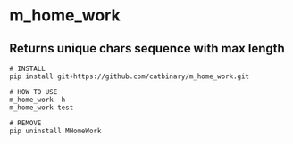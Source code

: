 # m_home_work

## Returns unique chars sequence with max length
    
    # INSTALL
    pip install git+https://github.com/catbinary/m_home_work.git
        
    # HOW TO USE
    m_home_work -h
    m_home_work test
    
    # REMOVE
    pip uninstall MHomeWork
